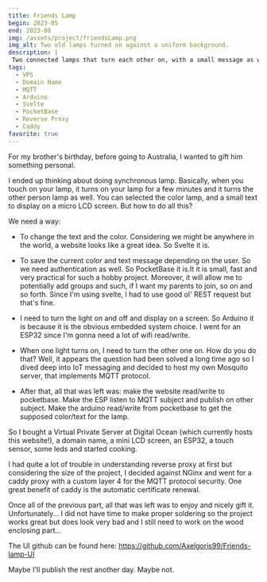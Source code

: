 ```yaml
---
title: Friends Lamp
begin: 2023-05
end: 2023-08
img: /assets/project/friendsLamp.png
img_alt: Two old lamps turned on against a uniform background.
description: |
 Two connected lamps that turn each other on, with a small message as well. Very technical project. Probably my favorite so far!
tags:
  - VPS
  - Domain Name
  - MQTT
  - Arduino
  - Svelte
  - PocketBase
  - Reverse Proxy
  - Caddy
favorite: true
---
```

For my brother's birthday, before going to Australia, I wanted to gift him something personal.

I ended up thinking about doing synchronous lamp. Basically, when you touch on your lamp, it turns on your lamp for a few minutes and it turns the other person lamp as well. You can selected the color lamp, and a small text to display on a micro LCD screen. But how to do all this?

We need a way:

- To change the text and the color. Considering we might be anywhere in the world, a website looks like a great idea. So Svelte it is.

- To save the current color and text message depending on the user. So we need authentication as well. So PocketBase it is.It it is small, fast and very practical for such a hobby project. Moreover, it will allow me to potentially add groups and such, if I want my parents to join, so on and so forth. Since I'm using svelte, I had to use good ol' REST request but that's fine.

- I need to turn the light on and off and display on a screen. So Arduino it is because it is the obvious embedded system choice. I went for an ESP32 since I'm gonna need a lot of wifi read/write.

- When one light turns on, I need to turn the other one on. How do you do that? Well, it appears the question had been solved a long time ago so I dived deep into IoT messaging and decided to host my own Mosquito server, that implements MQTT protocol.

- After that, all that was left was: make the website read/write to pocketbase. Make the ESP listen to MQTT subject and publish on other subject. Make the arduino read/write from pocketbase to get the supposed color/text for the lamp.

So I bought a Virtual Private Server at Digital Ocean (which currently hosts this website!), a domain name, a mini LCD screen, an ESP32, a touch sensor, some leds and started cooking.

I had quite a lot of trouble in understanding reverse proxy at first but considering the size of the project, I decided against NGinx and went for a caddy proxy with a custom layer 4 for the MQTT protocol security. One great benefit of caddy is the automatic certificate renewal.

Once all of the previous part, all that was left was to enjoy and nicely gift it. Unfortunately... I did not have time to make proper soldering so the project works great but does look very bad and I still need to work on the wood enclosing part...

The UI github can be found here: <https://github.com/Axelgoris99/Friends-lamp-UI>

Maybe I'll publish the rest another day. Maybe not.
